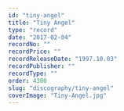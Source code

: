 ```yaml
---
id: "tiny-angel"
title: "Tiny Angel"
type: "record"
date: "2017-02-04"
recordNo: ""
recordPrice: ""
recordReleaseDate: "1997.10.03"
recordPublisher: ""
recordType: ""
order: 4300
slug: "discography/tiny-angel"
coverImage: "Tiny-Angel.jpg"
---
```



